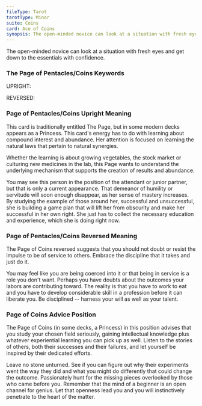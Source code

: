 ```yaml
---
fileType: Tarot
tarotType: Minor
suite: Coins
card: Ace of Coins
synopsis: The open-minded novice can look at a situation with fresh eyes and get down to the essentials with confidence.
---
```

The open-minded novice can look at a situation with fresh eyes and get down to the essentials with confidence.

### The Page of Pentacles/Coins Keywords

UPRIGHT: 

REVERSED: 

### Page of Pentacles/Coins Upright Meaning

This card is traditionally entitled The Page, but in some modern decks appears as a Princess. This card's energy has to do with learning about compound interest and abundance. Her attention is focused on learning the natural laws that pertain to natural synergies.

Whether the learning is about growing vegetables, the stock market or culturing new medicines in the lab, this Page wants to understand the underlying mechanism that supports the creation of results and abundance.

You may see this person in the position of the attendant or junior partner, but that is only a current appearance. That demeanor of humility or servitude will soon enough disappear, as her sense of mastery increases. By studying the example of those around her, successful and unsuccessful, she is building a game plan that will lift her from obscurity and make her successful in her own right. She just has to collect the necessary education and experience, which she is doing right now.

### Page of Pentacles/Coins Reversed Meaning

The Page of Coins reversed suggests that you should not doubt or resist the impulse to be of service to others. Embrace the discipline that it takes and just do it.

You may feel like you are being coerced into it or that being in service is a role you don't want. Perhaps you have doubts about the outcomes your labors are contributing toward. The reality is that you have to work to eat and you have to develop considerable skill in a profession before it can liberate you. Be disciplined -- harness your will as well as your talent.

### Page of Coins Advice Position

The Page of Coins (in some decks, a Princess) in this position advises that you study your chosen field seriously, gaining intellectual knowledge plus whatever experiential learning you can pick up as well. Listen to the stories of others, both their successes and their failures, and let yourself be inspired by their dedicated efforts.

Leave no stone unturned. See if you can figure out why their experiments went the way they did and what you might do differently that could change the outcome. Passionately hunt for the missing pieces overlooked by those who came before you. Remember that the mind of a beginner is an open channel for genius. Let that openness lead you and you will instinctively penetrate to the heart of the matter.